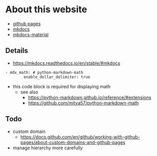 # About this website
- [github pages](https://pages.github.com/)
- [mkdocs](https://www.mkdocs.org/)
- [mkdocs-material](https://squidfunk.github.io/mkdocs-material/)

## Details
- https://mkdocs.readthedocs.io/en/stable/#mkdocs
```
- mdx_math: # python-markdown-math
        enable_dollar_delimiter: true
```
- this code block is required for displaying math
    - see also 
        - https://python-markdown.github.io/reference/#extensions
        - https://github.com/mitya57/python-markdown-math

## Todo 
- custom domain 
    - https://docs.github.com/en/github/working-with-github-pages/about-custom-domains-and-github-pages
- manage hierarchy more carefully